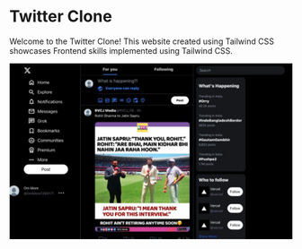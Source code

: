 # Twitter Clone
Welcome to the Twitter Clone! This website created using Tailwind CSS showcases Frontend skills implemented using Tailwind CSS.

![Twitter Clone Image](twitter.png)
